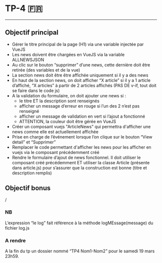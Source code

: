 # TP-4 🇫🇷

---

## Objectif principal

- Gérer le titre principal de la page (H1) via une variable injectée par VueJS
- Les news doivent être chargées en VueJS via la variable ALLNEWSJSON
- Au clic sur le bouton “supprimer” d’une news, cette dernière doit être retirée (des variables et de la vue)
- La section news doit être être affichée uniquement si il y a des news
- En haut de la section news, on doit afficher “X article” si il y a 1 article d’affiché, “X articles” à partir de 2 articles affichés (PAS DE v-if, tout doit se faire dans le code js)
- A la validation du formulaire, on doit ajouter une news si :
  - le titre ET la description sont renseignés
  - afficher un message d’erreur en rouge si l’un des 2 n’est pas renseigné
  - afficher un message de validation en vert si l’ajout a fonctionné
  - ATTENTION, la couleur doit être gérée en VueJS
- Créer un composant vuejs "ArticleNews" qui permettra d'afficher une news comme elle est actuellement affichée
- Prise en charge de l’événement lorsque l’on clique sur le bouton “View detail” et “Supprimer”
- Remplacer le code permettant d'afficher les news pour les afficher en vuejs via le composant précédemment créé
- Rendre le formulaire d’ajout de news fonctionnel. Il doit utiliser le composant créé précédemment ET utiliser la classe Article (présente dans article.js) pour s’assurer que la construction est bonne (titre et description remplis)

## Objectif bonus

/

### NB
L’expression “le log” fait référence à la méthode logMEssage(message) du fichier log.js

### A rendre
A la fin du tp un dossier nommé “TP4 Nom1-Nom2” pour le samedi 19 mars 23h59.